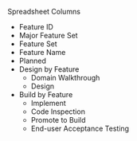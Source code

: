 Spreadsheet Columns

* Feature ID
* Major Feature Set
* Feature Set
* Feature Name
* Planned
* Design by Feature
  * Domain Walkthrough
  * Design
* Build by Feature
  * Implement
  * Code Inspection
  * Promote to Build
  * End-user Acceptance Testing